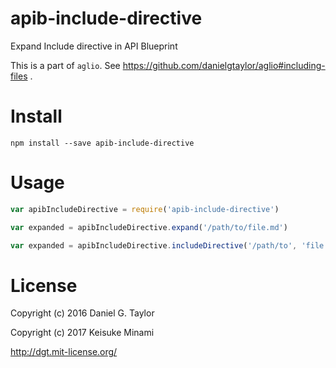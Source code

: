 # apib-include-directive
Expand Include directive in API Blueprint

This is a part of `aglio`.
See https://github.com/danielgtaylor/aglio#including-files .

# Install
`npm install --save apib-include-directive`

# Usage
```javascript
var apibIncludeDirective = require('apib-include-directive')

var expanded = apibIncludeDirective.expand('/path/to/file.md')

var expanded = apibIncludeDirective.includeDirective('/path/to', 'file content')
```

# License

Copyright (c) 2016 Daniel G. Taylor

Copyright (c) 2017 Keisuke Minami

http://dgt.mit-license.org/
